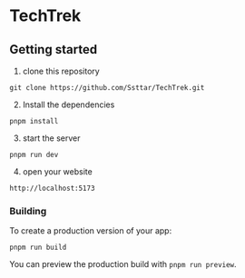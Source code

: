 # TechTrek

## Getting started

1. clone this repository
```
git clone https://github.com/Ssttar/TechTrek.git
```
2. Install the dependencies 
 ```
 pnpm install
 ```
3. start the server 
  ```
  pnpm run dev
  ```
4. open your website
  ```
  http://localhost:5173
  ```

### Building

To create a production version of your app:

```
pnpm run build
```

You can preview the production build with `pnpm run preview`.
